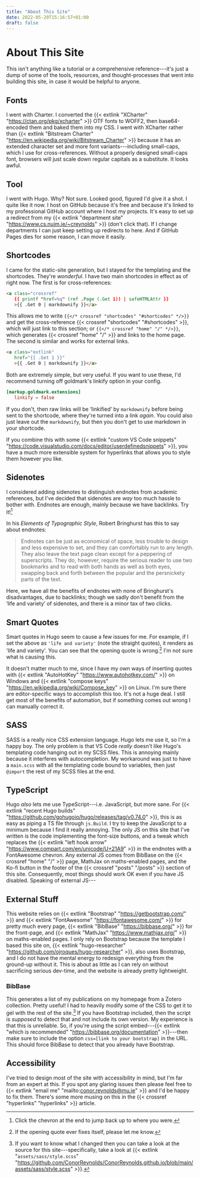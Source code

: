 ```yaml
---
title: "About This Site"
date: 2022-05-20T15:16:57+01:00
draft: false
---
```


# About This Site

This isn't anything like a tutorial or a comprehensive reference---it's just a dump of some of the tools, resources, and thought-processes that went into building this site, in case it would be helpful to anyone.

## Fonts

I went with Charter. I converted the {{< extlink "XCharter" "https://ctan.org/pkg/xcharter" >}} OTF fonts to WOFF2, then base64-encoded them and baked them into my CSS. I went with XCharter rather than {{< extlink "Bitstream Charter" "https://en.wikipedia.org/wiki/Bitstream_Charter" >}} because it has an extended character set and more font variants---including small-caps, which I use for cross-references. Without a properly designed small-caps font, browsers will just scale down regular capitals as a substitute. It looks awful.

## Tool

I went with Hugo. Why? Not sure. Looked good, figured I'd give it a shot. I quite like it now. I host on GitHub because it's free and because it's linked to my professional GitHub account where I host my projects. It's easy to set up a redirect from my {{< extlink "department site" "https://www.cs.nuim.ie/~creynolds" >}} (don't click that). If I change departments I can just keep setting up redirects to here. And if GitHub Pages dies for some reason, I can move it easily.

## Shortcodes

I came for the static-site generation, but I stayed for the templating and the shortcodes. They're *wonderful*. I have two main shortcodes in effect as of right now. The first is for cross-references:

```html
<a class="crossref"
   {{ printf "href=%q" (ref .Page (.Get 1)) | safeHTMLAttr }}
   >{{ .Get 0 | markdownify }}</a>
```

This allows me to write `{{</* crossref "shortcodes" "#shortcodes" */>}}` and get the cross-reference {{< crossref "shortcodes" "#shortcodes" >}}, which will just link to this section; or `{{</* crossref "home" "/" */>}}`, which generates {{< crossref "home" "/" >}} and links to the home page. The second is similar and works for external links.

```html
<a class="extlink"
   href="{{ .Get 1 }}"
   >{{ .Get 0 | markdownify }}</a>
```

Both are extremely simple, but very useful. If you want to use these, I'd recommend turning off goldmark's linkify option in your config.

```toml
[markup.goldmark.extensions]
   linkify = false
```

If you don't, then raw links will be ‘linkified’ by `markdownify` before being sent to the shortcode, where they're turned into a link *again*. You could also just leave out the `markdownify`, but then you don't get to use markdown in your shortcode.

If you combine this with some {{< extlink "custom VS Code snippets" "https://code.visualstudio.com/docs/editor/userdefinedsnippets" >}}, you have a much more extensible system for hyperlinks that allows you to style them however you like.

## Sidenotes

I considered adding sidenotes to distinguish endnotes from academic references, but I've decided that sidenotes are *way* too much hassle to bother with. Endnotes are enough, mainly because we have backlinks. Try it![^1]

In his *Elements of Typographic Style*, Robert Bringhurst has this to say about endnotes:

[^1]: Click the chevron at the end to jump back up to where you were.

> Endnotes can be just as economical of space, less trouble to design and less expensive to set, and they can comfortably run to any length. They also leave the text page clean except for a peppering of superscripts. They do, however, require the serious reader to use two bookmarks and to read with both hands as well as both eyes, swapping back and forth between the popular and the persnickety parts of the text.

Here, we have all the benefits of endnotes with none of Bringhurst's disadvantages, due to backlinks; though we sadly don't benefit from the ‘life and variety’ of sidenotes, and there is a minor tax of two clicks.

## Smart Quotes

Smart quotes in Hugo seem to cause a few issues for me. For example, if I set the above as `'life and variety'` (note the straight quotes), it renders as 'life and variety'. You can see that the opening quote is wrong.[^2] I'm not sure what is causing this.

It doesn't matter much to me, since I have my own ways of inserting quotes with {{< extlink "AutoHotKey" "https://www.autohotkey.com/" >}} on Windows and {{< extlink "compose keys" "https://en.wikipedia.org/wiki/Compose_key" >}} on Linux. I'm sure there are editor-specific ways to accomplish this too. It's not a huge deal. I still get most of the benefits of automation, but if something comes out wrong I can manually correct it.

[^2]: If the opening quote ever fixes itself, please let me know.

## SASS

SASS is a really nice CSS extension language. Hugo lets me use it, so I'm a happy boy. The only problem is that VS Code *really* doesn't like Hugo's templating code hanging out in my SCSS files. This is annoying mainly because it interferes with autocompletion. My workaround was just to have a `main.scss` with all the templating code bound to variables, then just `@import` the rest of my SCSS files at the end.

## TypeScript

Hugo *also* lets me use TypeScript---i.e. JavaScript, but more sane. For {{< extlink "recent Hugo builds" "https://github.com/gohugoio/hugo/releases/tag/v0.74.0" >}}, this is as easy as piping a TS file through `js.Build`. I try to keep the JavaScript to a minimum because I find it really annoying. The only JS on this site that I've written is the code implementing the font-size buttons, and a tweak which replaces the {{< extlink "left hook arrow" "https://www.compart.com/en/unicode/U+21A9" >}} in the endnotes with a FontAwesome chevron. Any external JS comes from BibBase on the {{< crossref "home" "/" >}} page, MathJax on maths-enabled pages, and the Ko-fi button in the footer of the {{< crossref "posts" "/posts" >}} section of this site. Consequently, most things should work OK even if you have JS disabled. Speaking of external JS---

## External Stuff

This website relies on {{< extlink "Bootstrap" "https://getbootstrap.com/" >}} and {{< extlink "FontAwesome" "https://fontawesome.com/" >}} for pretty much every page, {{< extlink "BibBase" "https://bibbase.org/" >}} for the front-page, and {{< extlink "MathJax" "https://www.mathjax.org/" >}} on maths-enabled pages. I only rely on Bootstrap because the template I based this site on, {{< extlink "hugo-researcher" "https://github.com/ojroques/hugo-researcher" >}}, also uses Bootstrap, and I do not have the mental energy to redesign everything from the ground-up without it. This is about as little as I can rely on without sacrificing serious dev-time, and the website is already pretty lightweight.

### BibBase

This generates a list of my publications on my homepage from a Zotero collection. Pretty useful! I had to heavily modify some of the CSS to get it to gel with the rest of the site.[^3] If you have Bootstrap included, then the script is *supposed* to detect that and not include its own version. My experience is that this is unreliable. So, if you're using the script embed---{{< extlink "which is recommended" "https://bibbase.org/documentation" >}}---then make sure to include the option `css=[link to your bootstrap]` in the URL. This should force BibBase to detect that you already have Bootstrap.

## Accessibility

I've tried to design most of the site with accessibility in mind, but I'm far from an expert at this. If you spot any glaring issues then please feel free to {{< extlink "email me" "mailto:conor.reynolds@mu.ie" >}} and I'd be happy to fix them. There's some more musing on this in the {{< crossref "hyperlinks" "hyperlinks" >}} article.

[^3]: If you want to know what I changed then you can take a look at the source for this site---specifically, take a look at {{< extlink "`assets/sass/style.scss`" "https://github.com/ConorReynolds/ConorReynolds.github.io/blob/main/assets/sass/style.scss" >}}.